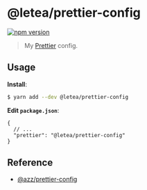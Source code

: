 # @letea/prettier-config

[![npm version](https://badge.fury.io/js/%40letea%2Fprettier-config.svg)](https://badge.fury.io/js/%40letea%2Fprettier-config)

> My [Prettier](https://prettier.io) config.

## Usage

**Install**:

```bash
$ yarn add --dev @letea/prettier-config
```

**Edit `package.json`**:

```jsonc
{
  // ...
  "prettier": "@letea/prettier-config"
}
```

## Reference

* [@azz/prettier-config](https://github.com/azz/prettier-config)
